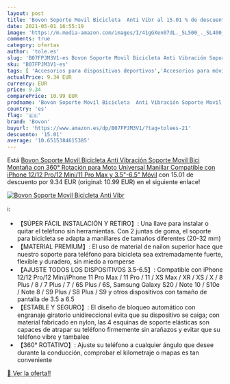 ```yaml
---
layout: post
title: 'Bovon Soporte Movil Bicicleta  Anti Vibr al 15.01 % de descuento'
date: 2021-05-01 16:55:19
image: 'https://m.media-amazon.com/images/I/41gGXen07dL._SL500_._SL400_.jpg'
comments: true
category: ofertas
author: 'tole.es'
slug: 'B07FPJM3V1-es Bovon Soporte Movil Bicicleta Anti Vibración Soporte Movil...'
sku: 'B07FPJM3V1-es'
tags: [ 'Accesorios para dispositivos deportivos','Accesorios para móviles','Comunicación móvil y accesorios','Deportes y aire libre','Electrónica','Electrónica y dispositivos para el deporte','Monturas para dispositivos deportivos','Soportes para móviles','bicicleta','bovon', ]
actualPrice: 9.34 EUR
currency: EUR
price: 9.34
comparePrice: 10.99 EUR
prodname: 'Bovon Soporte Movil Bicicleta  Anti Vibración Soporte Movil Bici Montaña con 360° Rotación para Moto  Universal Manillar Compatible con iPhone 12/12 Pro/12 Mini/11 Pro Max y 3.5"-6.5" Móvil'
country: 'es'
flag: '🇪🇸'
brand: 'Bovon'
buyurl: 'https://www.amazon.es/dp/B07FPJM3V1/?tag=tolees-21'
descuento: '15.01'
average: '10.6515384615385'
---
```


Está [Bovon Soporte Movil Bicicleta  Anti Vibración Soporte Movil Bici Montaña con 360° Rotación para Moto  Universal Manillar Compatible con iPhone 12/12 Pro/12 Mini/11 Pro Max y 3.5"-6.5" Móvil](https://www.amazon.es/dp/B07FPJM3V1/?tag=tolees-21) con 15.01 de descuento por 9.34 EUR (original: 10.99 EUR) en el siguiente enlace!

[![Bovon Soporte Movil Bicicleta  Anti Vibr](https://m.media-amazon.com/images/I/41gGXen07dL._SL500_._SL400_.jpg)](https://www.amazon.es/dp/B07FPJM3V1/?tag=tolees-21)

ℹ️:

- 【SÚPER FÁCIL INSTALACIÓN Y RETIRO】: Una llave para instalar o quitar el teléfono sin herramientas. Con 2 juntas de goma, el soporte para bicicleta se adapta a manillares de tamaños diferentes (20-32 mm)
- 【MATERIAL PREMIUM】: El uso de material de nailon superior hace que nuestro soporte para teléfono para bicicleta sea extremadamente fuerte, flexible y duradero, sin miedo a romperse
- 【AJUSTE TODOS LOS DISPOSITIVOS 3.5-6.5】: Compatible con iPhone 12/12 Pro/12 Mini/iPhone 11 Pro Max / 11 Pro / 11 / XS Max / XR / XS / X / 8 Plus / 8 / 7 Plus / 7 / 6S Plus / 6S, Samsung Galaxy S20 / Note 10 / S10e / Note 8 / S9 Plus / S8 Plus / S9 y otros dispositivos con tamaño de pantalla de 3.5  a 6.5 
- 【ESTABLE Y SEGURO】: El diseño de bloqueo automático con engranaje giratorio unidireccional evita que su dispositivo se caiga; con material fabricado en nylon, las 4 esquinas de soporte elásticas son capaces de atrapar su teléfono firmemente sin arañazos y evitar que su teléfono vibre y tambalee
- 【360° ROTATIVO】: Ajuste su teléfono a cualquier ángulo que desee durante la conducción, comprobar el kilometraje o mapas es tan conveniente

[🛒 Ver la oferta!!](https://www.amazon.es/dp/B07FPJM3V1/?tag=tolees-21)
